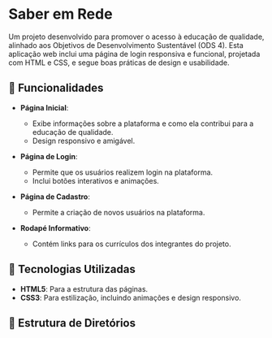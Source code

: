 
# Saber em Rede

Um projeto desenvolvido para promover o acesso à educação de qualidade, alinhado aos Objetivos de Desenvolvimento Sustentável (ODS 4). Esta aplicação web inclui uma página de login responsiva e funcional, projetada com HTML e CSS, e segue boas práticas de design e usabilidade.

## 🚀 Funcionalidades

- **Página Inicial**:
  - Exibe informações sobre a plataforma e como ela contribui para a educação de qualidade.
  - Design responsivo e amigável.

- **Página de Login**:
  - Permite que os usuários realizem login na plataforma.
  - Inclui botões interativos e animações.

- **Página de Cadastro**:
  - Permite a criação de novos usuários na plataforma.

- **Rodapé Informativo**:
  - Contém links para os currículos dos integrantes do projeto.

## 🎨 Tecnologias Utilizadas

- **HTML5**: Para a estrutura das páginas.
- **CSS3**: Para estilização, incluindo animações e design responsivo.

## 📂 Estrutura de Diretórios


